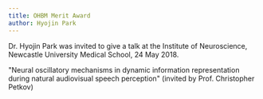 ```yaml
---
title: OHBM Merit Award
author: Hyojin Park
---
```

Dr. Hyojin Park was invited to give a talk at the Institute of Neuroscience, Newcastle University Medical School, 24 May 2018. 

"Neural oscillatory mechanisms in dynamic information representation during natural audiovisual speech perception" (invited by Prof. Christopher Petkov)
